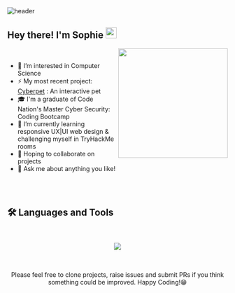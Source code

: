 
<img src="https://mir-s3-cdn-cf.behance.net/project_modules/max_1200/79731568097599.5b50bca477735.jpg" alt="header"/>

## Hey there! I'm Sophie <img src="https://media.giphy.com/media/hvRJCLFzcasrR4ia7z/giphy.gif" width="25px" height="25px"/>


<img align="right" src="https://media.giphy.com/media/3oEduYirbRSRtMOG1a/giphy.gif" width="250px" height="250px"/>
<br>


<ul align="left">
 <li> 👀 I’m interested in Computer Science </li>
 <li>⚡ My most recent project: <a href="https://github.com/SophieFlanagan/cyberpet"target="_blank">Cyberpet</a> : An interactive pet </li>
<li>🎓 I'm a graduate of Code Nation's Master Cyber Security: Coding Bootcamp</li>
<li>🌱 I’m currently learning responsive UX|UI web design & challenging myself in TryHackMe rooms</li> 
<li> 💞️ Hoping to collaborate on projects </li>
<li>💬 Ask me about anything you like!</li>
</ul>

 <br>
 <br>
 
## <div> :hammer_and_wrench: Languages and Tools </div>
<br>


<p align="center">
  <a href="https://skillicons.dev">
    <img src="https://skillicons.dev/icons?i=js,html,css,react,vscode,mysql,mongodb,python,wordpress,linux" />
  </a>
</p>

 
<br>

 


 <br>
 <div align="center">
Please feel free to clone projects, raise issues and submit PRs if you think something could be improved. Happy Coding!😁
</div>

  
